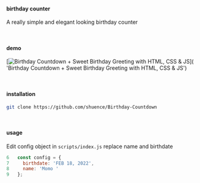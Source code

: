 #### birthday counter

A really simple and elegant looking birthday counter

&nbsp;

#### demo 

[![Birthday Countdown + Sweet Birthday Greeting with HTML, CSS & JS](http://img.youtube.com/vi/B-f1bxYaayc/0.jpg)]( 'Birthday Countdown + Sweet Birthday Greeting with HTML, CSS & JS')

&nbsp;

#### installation

```sh
git clone https://github.com/shuence/Birthday-Countdown
```

&nbsp;

#### usage

Edit config object in `scripts/index.js`
replace name and birthdate

```js
6   const config = {
7     birthdate: 'FEB 18, 2022',
8     name: 'Momo '
9   };
```
